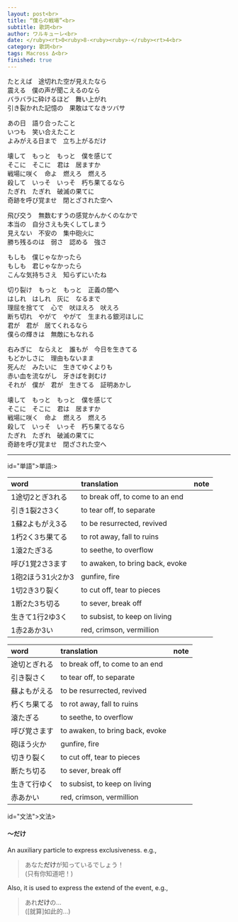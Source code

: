 ```yaml
---
layout: post<br>
title: “僕らの戦場”<br>
subtitle: 歌詞<br>
author: ワルキューレ<br>
date: </ruby><rt>0<ruby>8-<ruby><ruby>-</ruby><rt>4<br>
category: 歌詞<br>
tags: Macross Δ<br>
finished: true
---
```


<p>
たとえば　途切れた空が見えたなら<br>
震える　僕の声が聞こえるのなら<br>
バラバラに砕けるほど　舞い上がれ <br>
引き裂かれた記憶の　<ruby>果敢</ruby><rt>はて</rt>なきツバサ<br>
</p><p>
あの日　語り合ったこと<br>
いつも　笑い合えたこと<br>
よみがえる日まで　立ち上がるだけ<br>
 </p><p>
壊して　もっと　もっと　僕を感じて<br>
そこに　そこに　君は　居ますか<br>
戦場に咲く　命よ　燃えろ　燃えろ<br>
殺して　いっそ　いっそ　朽ち果てるなら<br>
たぎれ　たぎれ　破滅の果てに<br>
奇跡を呼び覚ませ　<ruby>閉</ruby><rt>と</rt>ざされた空へ<br>
</p><p>
飛び交う　<ruby>無数</ruby><rt>むすう</rt>の<ruby>感覚</ruby><rt>かんかく</rt>のなかで<br>
本当の　自分さえも失くしてしまう<br>
見えない　不安の　集中砲火に<br>
勝ち残るのは　弱さ　認める　強さ<br>
</p><p>
もしも　僕じゃなかったら<br>
もしも　君じゃなかったら<br>
こんな気持ちさえ　知らずにいたね<br>
  </p><p>
切り裂け　もっと　もっと　正義の闇へ<br>
はしれ　はしれ　灰に　なるまで<br>
理屈を捨てて　心で　<ruby>吠</ruby><rt>ほ</rt>えろ　吠えろ<br>
断ち切れ　やがて　やがて　生まれる<ruby>銀河</ruby><rt>ほし</rt>に<br>
君が　君が　居てくれるなら<br>
僕らの輝きは　無敵にもなれる<br>
</p><p>
<ruby>右</ruby><rt>みぎ</rt>に　ならえと　誰もが　今日を生きてる<br>
もどかしさに　理由もないまま<br>
死んだ　みたいに　生きてゆくよりも<br>
赤い血を<ruby>流</ruby><rt>なが</rt>し　<ruby>牙</ruby><rt>きば</rt>を<ruby>剥</ruby><rt>む</rt>け<br>
それが　僕が　君が　生きてる　<ruby>証明</ruby><rt>あかし</rt><br>
</p><p>
壊して　もっと　もっと　僕を感じて<br>
そこに　そこに　君は　居ますか<br>
戦場に咲く　命よ　燃えろ　燃えろ<br>
殺して　いっそ　いっそ　朽ち果てるなら<br>
たぎれ　たぎれ　破滅の果てに<br>
奇跡を呼び覚ませ　閉ざされた空へ<br>
</p>
<hr>
<h</ruby><rt> id="単語">単語:</h</ruby><rt>>
	
|  word       |          translation            |       note        |        
:-----------  | :------------------------------ | ----------------- |
1途切2とぎ3れる | to break off, to come to an end ||
引き1裂2さ3く　 | to tear off, to separate        ||
1蘇2よもがえ3る | to be resurrected, revived      ||
1朽2く3ち果てる | to rot away, fall to ruins      ||
1滾2たぎ3る    | to seethe, to overflow          || also written as 激る 
呼び1覚2さ3ます | to awaken, to bring back, evoke ||
1砲2ほう31火2か3| gunfire, fire ||
1切2き3り裂く   | to cut off, tear to pieces ||
1断2た3ち切る   | to sever, break off        ||
生きて1行2ゆ3く | to subsist, to keep on living   ||
1赤2あか3い    | red, crimson, vermillion || also written as 緋い, 紅い, 丹い, etc.



<table>
<thead>
<tr>
<th align="left">word</th>
<th align="left">translation</th>
<th>note</th>
</tr>
</thead>
<tbody>
<tr>
<td align="left"><ruby>途切</ruby><rt>とぎ</rt>れる</td>
<td align="left">to break off, to come to an end</td>
<td></td>
</tr>
<tr>
<td align="left">引き<ruby>裂</ruby><rt>さ</rt>く</td>
<td align="left">to tear off, to separate</td>
<td></td>
</tr>
<tr>
<td align="left"><ruby>蘇</ruby><rt>よもがえ</rt>る</td>
<td align="left">to be resurrected, revived</td>
<td></td>
</tr>
<tr>
<td align="left"><ruby>朽</ruby><rt>く</rt>ち果てる</td>
<td align="left">to rot away, fall to ruins</td>
<td></td>
</tr>
<tr>
<td align="left"><ruby>滾</ruby><rt>たぎ</rt>る</td>
<td align="left">to seethe, to overflow</td>
<td></td>
</tr>
<tr>
<td align="left">呼び<ruby>覚</ruby><rt>さ</rt>ます</td>
<td align="left">to awaken, to bring back, evoke</td>
<td></td>
</tr>
<tr>
<td align="left"><ruby>砲</ruby><rt>ほう</rt><ruby>火</ruby><rt>か</rt></td>
<td align="left">gunfire, fire</td>
<td></td>
</tr>
<tr>
<td align="left"><ruby>切</ruby><rt>き</rt>り裂く</td>
<td align="left">to cut off, tear to pieces</td>
<td></td>
</tr>
<tr>
<td align="left"><ruby>断</ruby><rt>た</rt>ち切る</td>
<td align="left">to sever, break off</td>
<td></td>
</tr>
<tr>
<td align="left">生きて<ruby>行</ruby><rt>ゆ</rt>く</td>
<td align="left">to subsist, to keep on living</td>
<td></td>
</tr>
<tr>
<td align="left"><ruby>赤</ruby><rt>あか</rt>い</td>
<td align="left">red, crimson, vermillion</td>
<td></td>
</tr>
</tbody>
</table><h</ruby><rt> id="文法">文法</h</ruby><rt>>
<h4 id="〜だけ">〜だけ</h4>
<p>An auxiliary particle to express exclusiveness. e.g.,</p>
<blockquote>
<p>あなた<strong>だけ</strong>が知っているでしょう！<br>
(只有你知道吧！)</p>
</blockquote>
<p>Also, it is used to express the extend of the event, e.g.,</p>
<blockquote>
<p>あれ<strong>だけ</strong>の…<br>
([就算]如此的…)</p>
</blockquote>

